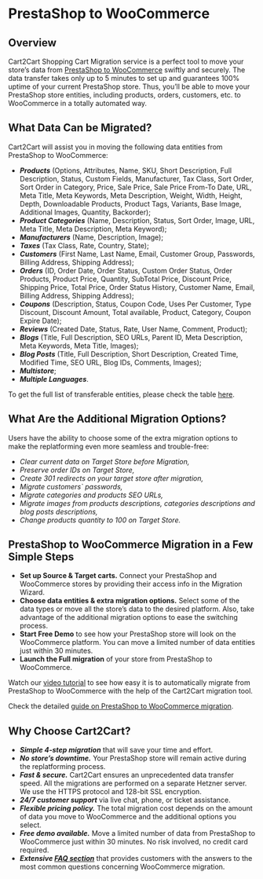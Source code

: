 # PrestaShop to WooCommerce 
## Overview
Cart2Cart Shopping Cart Migration service is a perfect tool to move your store’s data from [PrestaShop to WooCommerce](https://www.shopping-cart-migration.com/shopping-cart-migration-options/4922-prestashop-to-woocommerce-migration?utm_source=github-articles&utm_medium=articles&utm_term=prestashop-woocommerce&utm_campaign=github.com) swiftly and securely. The data transfer takes only up to 5 minutes to set up and guarantees 100% uptime of your current PrestaShop store. Thus, you’ll be able to move your PrestaShop store entities, including products, orders, customers, etc. to WooCommerce in a totally automated way.
## What Data Can be Migrated?
Cart2Cart will assist you in moving the following data entities from PrestaShop to WooCommerce:
* **_Products_** (Options, Attributes, Name, SKU, Short Description, Full Description, Status, Custom Fields, Manufacturer, Tax Class, Sort Order, Sort Order in Category, Price, Sale Price, Sale Price From-To Date, URL, Meta Title, Meta Keywords, Meta Description, Weight, Width, Height, Depth, Downloadable Products, Product Tags, Variants, Base Image, Additional Images, Quantity, Backorder);
* **_Product Categories_** (Name, Description, Status, Sort Order, Image, URL, Meta Title, Meta Description, Meta Keyword);
* **_Manufacturers_** (Name, Description, Image);
* **_Taxes_** (Tax Class, Rate, Country, State);
* **_Customers_** (First Name, Last Name, Email, Customer Group, Passwords, Billing Address, Shipping Address);
* **_Orders_** (ID, Order Date, Order Status, Custom Order Status, Order Products, Product Price, Quantity, SubTotal Price, Discount Price, Shipping Price, Total Price, Order Status History, Customer Name, Email, Billing Address, Shipping Address);
* **_Coupons_** (Description, Status, Coupon Code, Uses Per Customer, Type Discount, Discount Amount, Total available, Product, Category, Coupon Expire Date);
* **_Reviews_** (Created Date, Status, Rate, User Name, Comment, Product);
* **_Blogs_** (Title, Full Description, SEO URLs, Parent ID, Meta Description, Meta Keywords, Meta Title, Images);
* **_Blog Posts_** (Title, Full Description, Short Description, Created Time, Modified Time, SEO URL, Blog IDs, Comments, Images);
* **_Multistore_**;
* **_Multiple Languages_**.
 
To get the full list of transferable entities, please check the table [here](https://www.shopping-cart-migration.com/shopping-cart-migration-options/4922-prestashop-to-woocommerce-migration?utm_source=github-articles&utm_medium=articles&utm_term=prestashop-woocommerce&utm_campaign=github.com).
## What Are the Additional Migration Options?
Users have the ability to choose some of the extra migration options to make the replatforming even more seamless and trouble-free:
* _Clear current data on Target Store before Migration,_
* _Preserve order IDs on Target Store,_
* _Create 301 redirects on your target store after migration,_
* _Migrate customers` passwords,_
* _Migrate categories and products SEO URLs,_
* _Migrate images from products descriptions, categories descriptions and blog posts descriptions,_
* _Change products quantity to 100 on Target Store._
## PrestaShop to WooCommerce Migration in a Few Simple Steps 
* **Set up Source & Target carts.** Connect your PrestaShop and WooCommerce stores by providing their access info in the Migration Wizard.
* **Choose data entities & extra migration options.** Select some of the data types or move all the store’s data to the desired platform. Also, take advantage of the additional migration options to ease the switching process.
* **Start Free Demo** to see how your PrestaShop store will look on the WooCommerce platform. You can move a limited number of data entities just within 30 minutes.  
* **Launch the Full migration** of your store from PrestaShop to WooCommerce.

Watch our [video tutorial](https://youtu.be/qeP_znaV0o8?utm_source=github-articles&utm_medium=articles&utm_term=prestashop-woocommerce&utm_campaign=github.com) to see how easy it is to automatically migrate from PrestaShop to WooCommerce with the help of the Cart2Cart migration tool.
 
Check the detailed [guide on PrestaShop to WooCommerce migration](https://www.shopping-cart-migration.com/migration-guides/how-to-migrate-from-prestashop-to-woocommerce-trouble-free-just-within-a-few-clicks?utm_source=github-articles&utm_medium=articles&utm_term=prestashop-woocommerce&utm_campaign=github.com). 
## Why Choose Cart2Cart?
* **_Simple 4-step migration_** that will save your time and effort.
* **_No store’s downtime._** Your PrestaShop store will remain active during the replatforming process.
* **_Fast & secure._** Cart2Cart ensures an unprecedented data transfer speed. All the migrations are performed on a separate Hetzner server. We use the HTTPS protocol and 128-bit SSL encryption.
* **_24/7 customer support_** via live chat, phone, or ticket assistance.
* **_Flexible pricing policy._** The total migration cost depends on the amount of data you move to WooCommerce and the additional options you select.   
* **_Free demo available._** Move a limited number of data from PrestaShop to WooCommerce just within 30 minutes. No risk involved, no credit card required. 
* **_Extensive [FAQ section](https://www.shopping-cart-migration.com/faq/45-woocommerce?utm_source=github-articles&utm_medium=articles&utm_term=prestashop-woocommerce&utm_campaign=github.com)_** that provides customers with the answers to the most common questions concerning WooCommerce migration.
